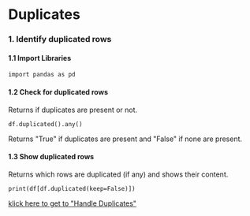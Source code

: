 # Duplicates
### 1. Identify duplicated rows
#### 1.1 Import Libraries
    import pandas as pd
#### 1.2 Check for duplicated rows
Returns if duplicates are present or not.

    df.duplicated().any()
Returns "True" if duplicates are present and "False" if none are present.
#### 1.3 Show duplicated rows
Returns which rows are duplicated (if any) and shows their content.

    print(df[df.duplicated(keep=False)])

[klick here to get to "Handle Duplicates"](https://github.com/tbgrun/machine_learning/blob/main/01%20-%20Explorative%20Data%20Analysis/04.01%20-%20Handle%20Duplicates.md)
